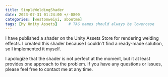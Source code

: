 ```yaml
---
title: SimpleWeldingShader
date: 2023-07-31 01:24:00 +/-0800
categories: [westonweiyi, aboutme]
tags: [My Unity Assets]     # TAG names should always be lowercase
---
```


I have published a shader on the Unity Assets Store for rendering welding effects. I created this shader because I couldn't find a ready-made solution, so I implemented it myself. 

I apologize that the shader is not perfect at the moment, but it at least provides one approach to the problem. If you have any questions or issues, please feel free to contact me at any time.